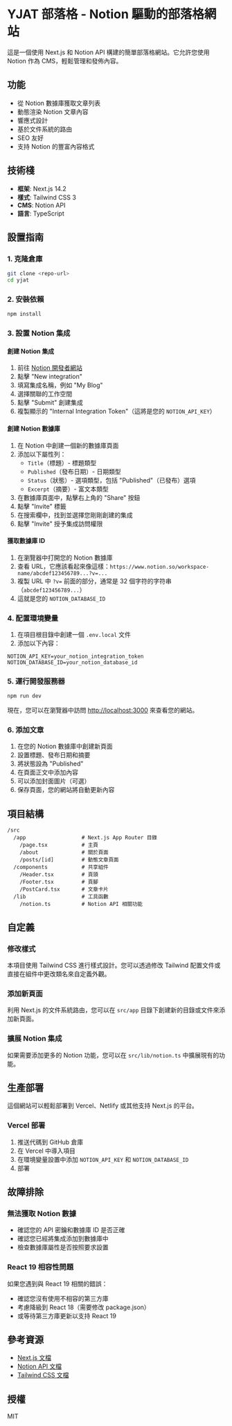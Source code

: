 # YJAT 部落格 - Notion 驅動的部落格網站

這是一個使用 Next.js 和 Notion API 構建的簡單部落格網站。它允許您使用 Notion 作為 CMS，輕鬆管理和發佈內容。

## 功能

- 從 Notion 數據庫獲取文章列表
- 動態渲染 Notion 文章內容
- 響應式設計
- 基於文件系統的路由
- SEO 友好
- 支持 Notion 的豐富內容格式

## 技術棧

- **框架**: Next.js 14.2
- **樣式**: Tailwind CSS 3
- **CMS**: Notion API
- **語言**: TypeScript

## 設置指南

### 1. 克隆倉庫

```bash
git clone <repo-url>
cd yjat
```

### 2. 安裝依賴

```bash
npm install
```

### 3. 設置 Notion 集成

#### 創建 Notion 集成

1. 前往 [Notion 開發者網站](https://www.notion.so/my-integrations)
2. 點擊 "New integration"
3. 填寫集成名稱，例如 "My Blog"
4. 選擇關聯的工作空間
5. 點擊 "Submit" 創建集成
6. 複製顯示的 "Internal Integration Token"（這將是您的 `NOTION_API_KEY`）

#### 創建 Notion 數據庫

1. 在 Notion 中創建一個新的數據庫頁面
2. 添加以下屬性列：
   - `Title`（標題）- 標題類型
   - `Published`（發布日期）- 日期類型
   - `Status`（狀態）- 選項類型，包括 "Published"（已發布）選項
   - `Excerpt`（摘要）- 富文本類型
3. 在數據庫頁面中，點擊右上角的 "Share" 按鈕
4. 點擊 "Invite" 標籤
5. 在搜索欄中，找到並選擇您剛剛創建的集成
6. 點擊 "Invite" 授予集成訪問權限

#### 獲取數據庫 ID

1. 在瀏覽器中打開您的 Notion 數據庫
2. 查看 URL，它應該看起來像這樣：`https://www.notion.so/workspace-name/abcdef123456789...?v=...`
3. 複製 URL 中 `?v=` 前面的部分，通常是 32 個字符的字符串（`abcdef123456789...`）
4. 這就是您的 `NOTION_DATABASE_ID`

### 4. 配置環境變量

1. 在項目根目錄中創建一個 `.env.local` 文件
2. 添加以下內容：

```
NOTION_API_KEY=your_notion_integration_token
NOTION_DATABASE_ID=your_notion_database_id
```

### 5. 運行開發服務器

```bash
npm run dev
```

現在，您可以在瀏覽器中訪問 [http://localhost:3000](http://localhost:3000) 來查看您的網站。

### 6. 添加文章

1. 在您的 Notion 數據庫中創建新頁面
2. 設置標題、發布日期和摘要
3. 將狀態設為 "Published"
4. 在頁面正文中添加內容
5. 可以添加封面圖片（可選）
6. 保存頁面，您的網站將自動更新內容

## 項目結構

```
/src
  /app                  # Next.js App Router 目錄
    /page.tsx           # 主頁
    /about              # 關於頁面
    /posts/[id]         # 動態文章頁面
  /components           # 共享組件
    /Header.tsx         # 頁頭
    /Footer.tsx         # 頁腳
    /PostCard.tsx       # 文章卡片
  /lib                  # 工具函數
    /notion.ts          # Notion API 相關功能
```

## 自定義

### 修改樣式

本項目使用 Tailwind CSS 進行樣式設計。您可以透過修改 Tailwind 配置文件或直接在組件中更改類名來自定義外觀。

### 添加新頁面

利用 Next.js 的文件系統路由，您可以在 `src/app` 目錄下創建新的目錄或文件來添加新頁面。

### 擴展 Notion 集成

如果需要添加更多的 Notion 功能，您可以在 `src/lib/notion.ts` 中擴展現有的功能。

## 生產部署

這個網站可以輕鬆部署到 Vercel、Netlify 或其他支持 Next.js 的平台。

### Vercel 部署

1. 推送代碼到 GitHub 倉庫
2. 在 Vercel 中導入項目
3. 在環境變量設置中添加 `NOTION_API_KEY` 和 `NOTION_DATABASE_ID`
4. 部署

## 故障排除

### 無法獲取 Notion 數據

- 確認您的 API 密鑰和數據庫 ID 是否正確
- 確認您已經將集成添加到數據庫中
- 檢查數據庫屬性是否按照要求設置

### React 19 相容性問題

如果您遇到與 React 19 相關的錯誤：
- 確認您沒有使用不相容的第三方庫
- 考慮降級到 React 18（需要修改 package.json）
- 或等待第三方庫更新以支持 React 19

## 參考資源

- [Next.js 文檔](https://nextjs.org/docs)
- [Notion API 文檔](https://developers.notion.com/)
- [Tailwind CSS 文檔](https://tailwindcss.com/docs)

## 授權

MIT
